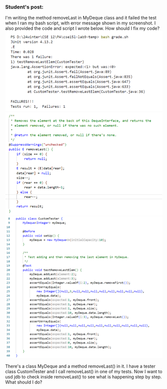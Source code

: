 ### Student's post:
I'm writing the method removeLast in MyDeque class and it failed the test when I ran my bash script, with error message shown in my screenshot. I also provided the code and script I wrote below. How should I fix my code?  
![image](error.png)  
![image](code.png)  
![image](test.png)  


There's a class MyDeque and a method removeLast() in it. I have a tester class CustomTester and I call removeLast() in one of my tests. Now I want to usd jdb to check inside removeLast() to see what is happening step by step. What should I do?
